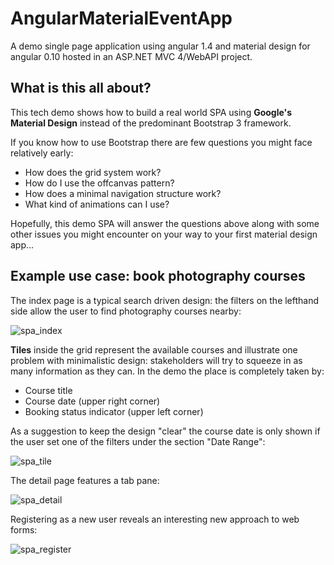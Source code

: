 # AngularMaterialEventApp
A demo single page application using angular 1.4 and material design for angular 0.10 hosted in an ASP.NET MVC 4/WebAPI project.

<h2>What is this all about?</h2>

<p>This tech demo shows how to build a real world SPA using <strong>Google's Material Design</strong> instead of the predominant Bootstrap 3 framework.</p>

<p>
If you know how to use Bootstrap there are few questions you might face relatively early:
<ul>
<li>How does the grid system work?</li>
<li>How do I use the offcanvas pattern?</li>
<li>How does a minimal navigation structure work?</li>
<li>What kind of animations can I use?</li>
</ul>
</p>

<p>
Hopefully, this demo SPA will answer the questions above along with some other issues you might encounter on your way to your first material design app...
</p>

<h2>Example use case: book photography courses</h2>

<p>The index page is a typical search driven design: the filters on the lefthand side allow the user to find photography courses nearby:
</p>

![spa_index](https://cloud.githubusercontent.com/assets/10236695/9182314/493d3582-3faa-11e5-9494-fcab4c560385.PNG)

<p>
<strong>Tiles</strong> inside the grid represent the available courses and illustrate one problem with minimalistic design: stakeholders will try to squeeze in as many information as they can. In the demo the place is completely taken by:
<ul>
<li>Course title</li>
<li>Course date (upper right corner)</li>
<li>Booking status indicator (upper left corner)</li>
</ul>
As a suggestion to keep the design "clear" the course date is only shown if the user set one of the filters under the section "Date Range":

![spa_tile](https://cloud.githubusercontent.com/assets/10236695/9183563/2f53329c-3fb0-11e5-9295-09c29e0a308d.PNG)
</p>


<p>The detail page features a tab pane:</p>

![spa_detail](https://cloud.githubusercontent.com/assets/10236695/9182316/493d76b4-3faa-11e5-87db-76983167e896.PNG)

<p>Registering as a new user reveals an interesting new approach to web forms:</p>

![spa_register](https://cloud.githubusercontent.com/assets/10236695/9182315/493d5666-3faa-11e5-8a41-e878fb09c3c1.PNG)
